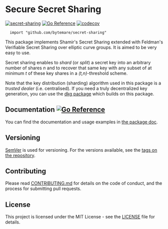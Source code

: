 # Secure Secret Sharing
[![secret-sharing](https://github.com/bytemare/secret-sharing/actions/workflows/code-scan.yml/badge.svg)](https://github.com/bytemare/secret-sharing/actions/workflows/code-scan.yml)
[![Go Reference](https://pkg.go.dev/badge/github.com/bytemare/secret-sharing.svg)](https://pkg.go.dev/github.com/bytemare/secret-sharing)
[![codecov](https://codecov.io/gh/bytemare/secret-sharing/branch/main/graph/badge.svg?token=5bQfB0OctA)](https://codecov.io/gh/bytemare/secret-sharing)

```
  import "github.com/bytemare/secret-sharing"
```

This package implements Shamir's Secret Sharing extended with Feldman's Verifiable Secret Sharing over elliptic curve groups.
It is aimed to be very easy to use.

Secret sharing enables to _shard_ (or _split_) a secret key into an arbitrary number of shares _n_ and to recover that
same key with any subset of at minimum _t_ of these key shares in a _(t,n)_-threshold scheme.

Note that the key distribution (sharding) algorithm used in this package is a _trusted dealer_ (i.e. centralised). If
you need a truly decentralized key generation, you can use the [dkg package](https://github.com/bytemare/dkg) which builds on this package.

## Documentation [![Go Reference](https://pkg.go.dev/badge/github.com/bytemare/secret-sharing.svg)](https://pkg.go.dev/github.com/bytemare/secret-sharing)

You can find the documentation and usage examples in [the package doc](https://pkg.go.dev/github.com/bytemare/secret-sharing).

## Versioning

[SemVer](http://semver.org) is used for versioning. For the versions available, see the [tags on the repository](https://github.com/bytemare/secret-sharing/tags).


## Contributing

Please read [CONTRIBUTING.md](.github/CONTRIBUTING.md) for details on the code of conduct, and the process for submitting pull requests.

## License

This project is licensed under the MIT License - see the [LICENSE](LICENSE) file for details.
